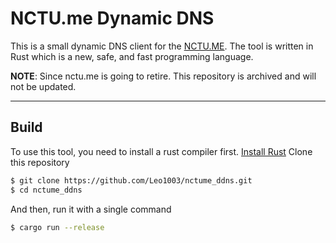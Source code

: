 # NCTU.me Dynamic DNS
This is a small dynamic DNS client for the [NCTU.ME](https://nctu.me). 
The tool is written in Rust which is a new, safe, and fast programming language.

**NOTE**: Since nctu.me is going to retire. This repository is archived and will not be updated.

---

## Build
To use this tool, you need to install a rust compiler first. [Install Rust](https://www.rust-lang.org/tools/install)
Clone this repository
```bash
$ git clone https://github.com/Leo1003/nctume_ddns.git
$ cd nctume_ddns
```
And then, run it with a single command
```bash
$ cargo run --release
```

